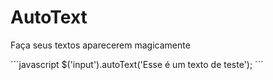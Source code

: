AutoText
========

Faça seus textos aparecerem magicamente

´´´javascript
	$('input').autoText('Esse é um texto de teste');
´´´